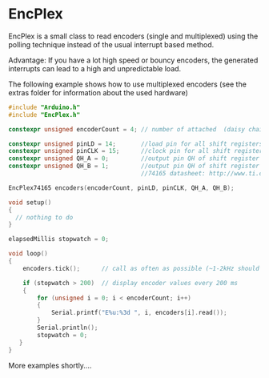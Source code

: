 # EncPlex

EncPlex is a small class to read encoders (single and multiplexed) using the polling technique instead of the usual interrupt based method.

Advantage: If you have a lot high speed or bouncy encoders, the generated interrupts can lead to a high and unpredictable load.

The following example shows how to use multiplexed encoders (see the extras folder for information about the used hardware)

```c++
#include "Arduino.h"
#include "EncPlex.h"

constexpr unsigned encoderCount = 4; // number of attached  (daisy chain shift regesters for more than 8)

constexpr unsigned pinLD = 14;       //load pin for all shift registers)
constexpr unsigned pinCLK = 15;      //clock pin for all shift registers
constexpr unsigned QH_A = 0;         //output pin QH of shift register A
constexpr unsigned QH_B = 1;         //output pin QH of shift register B
                                     //74165 datasheet: http://www.ti.com/product/SN74HC165

EncPlex74165 encoders(encoderCount, pinLD, pinCLK, QH_A, QH_B);

void setup()
{
  // nothing to do
}

elapsedMillis stopwatch = 0;

void loop()
{
    encoders.tick();      // call as often as possible (~1-2kHz should be fine for mechanical encoders)

    if (stopwatch > 200)  // display encoder values every 200 ms
    {
        for (unsigned i = 0; i < encoderCount; i++)
        {
            Serial.printf("E%u:%3d ", i, encoders[i].read());
        }
        Serial.println();
        stopwatch = 0;
   }
}
```

More examples shortly....
